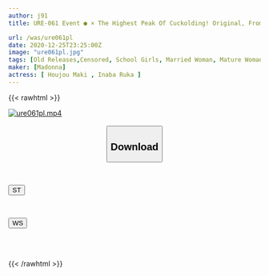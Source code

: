 ```yaml
---
author: j91
title: URE-061 Event ● × The Highest Peak Of Cuckolding! Original, From Ai Landing "Event ● Sex Guidance" Series ● Sex Guidance 4 Pregnancy Experience Guidance Maki Hojo Ruka Inaba

url: /was/ure061pl
date: 2020-12-25T23:25:00Z
image: "ure061pl.jpg"
tags: [Old Releases,Censored, School Girls, Married Woman, Mature Woman, Hypnosis, Digital Mosaic, Original Collaboration	]
maker: [Madonna]
actress: [ Houjou Maki , Inaba Ruka ]
---
```



{{< rawhtml >}}

<div class="video" data-videoid="8O1W3byow9SoKke">
    <a href="javascript:;">
        <img src="/was/ure061pl/ure061pl.jpg" width="WIDTH" height="HEIGHT" alt="ure061pl.mp4" loading="lazy">
    </a>
</div>

<script type="text/javascript" src="https://j91.asia/asset/on-demand-st.js"></script>

<br>
  <link rel="stylesheet" href="https://j91.asia/asset/bs5.css">
  
  <center>
  <button class="btn btn-primary" type="button" data-bs-toggle="collapse" data-bs-target=".multi-collapse" aria-expanded="false" aria-controls="multiCollapseExample1 multiCollapseExample2"><h2>Download</h2></button></center>
</p>
<div class="row">
  <div class="col">
    <div class="collapse multi-collapse" id="multiCollapseExample1">
      <div class="card card-body">
	      	      <br>
<div class="buttons">  
<p><a href="https://streamtape.to/v/8O1W3byow9SoKke" target="_blank"><button class="btn-hover color-3"><i class="fa fa-download"></i> ST</button></a></p></div>
    </div>
  </div>
</div>
  <div class="col">
    <div class="collapse multi-collapse" id="multiCollapseExample2">
      <div class="card card-body">
	      <br>
<div class="buttons">
<p><a href="https://wolfstream.tv/d52efd93i5g0" target="_blank"><button class="btn-hover color-8"><i class="fa fa-download"></i> WS</button></a></p></div>
<br><br>
      </div>
    </div>
  </div>
</div>

{{< /rawhtml >}}